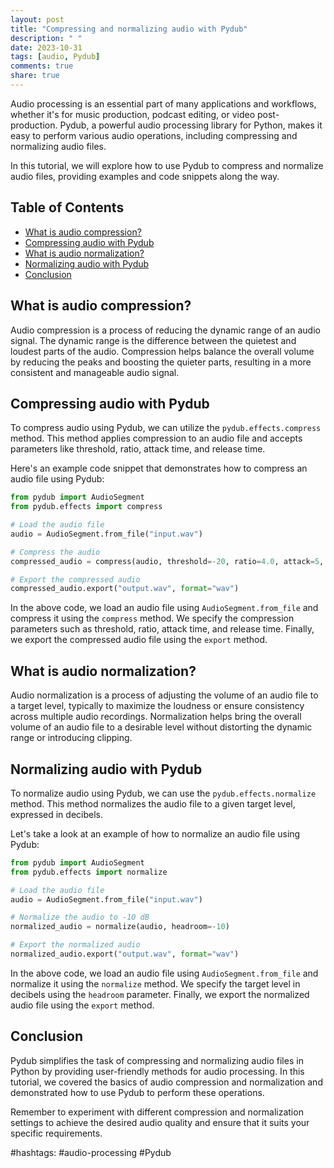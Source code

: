 ```yaml
---
layout: post
title: "Compressing and normalizing audio with Pydub"
description: " "
date: 2023-10-31
tags: [audio, Pydub]
comments: true
share: true
---
```


Audio processing is an essential part of many applications and workflows, whether it's for music production, podcast editing, or video post-production. Pydub, a powerful audio processing library for Python, makes it easy to perform various audio operations, including compressing and normalizing audio files.

In this tutorial, we will explore how to use Pydub to compress and normalize audio files, providing examples and code snippets along the way.

## Table of Contents

- [What is audio compression?](#what-is-audio-compression)
- [Compressing audio with Pydub](#compressing-audio-with-pydub)
- [What is audio normalization?](#what-is-audio-normalization)
- [Normalizing audio with Pydub](#normalizing-audio-with-pydub)
- [Conclusion](#conclusion)

## What is audio compression?

Audio compression is a process of reducing the dynamic range of an audio signal. The dynamic range is the difference between the quietest and loudest parts of the audio. Compression helps balance the overall volume by reducing the peaks and boosting the quieter parts, resulting in a more consistent and manageable audio signal.

## Compressing audio with Pydub

To compress audio using Pydub, we can utilize the `pydub.effects.compress` method. This method applies compression to an audio file and accepts parameters like threshold, ratio, attack time, and release time.

Here's an example code snippet that demonstrates how to compress an audio file using Pydub:

```python
from pydub import AudioSegment
from pydub.effects import compress

# Load the audio file
audio = AudioSegment.from_file("input.wav")

# Compress the audio
compressed_audio = compress(audio, threshold=-20, ratio=4.0, attack=5, release=50)

# Export the compressed audio
compressed_audio.export("output.wav", format="wav")
```

In the above code, we load an audio file using `AudioSegment.from_file` and compress it using the `compress` method. We specify the compression parameters such as threshold, ratio, attack time, and release time. Finally, we export the compressed audio file using the `export` method.

## What is audio normalization?

Audio normalization is a process of adjusting the volume of an audio file to a target level, typically to maximize the loudness or ensure consistency across multiple audio recordings. Normalization helps bring the overall volume of an audio file to a desirable level without distorting the dynamic range or introducing clipping.

## Normalizing audio with Pydub

To normalize audio using Pydub, we can use the `pydub.effects.normalize` method. This method normalizes the audio file to a given target level, expressed in decibels.

Let's take a look at an example of how to normalize an audio file using Pydub:

```python
from pydub import AudioSegment
from pydub.effects import normalize

# Load the audio file
audio = AudioSegment.from_file("input.wav")

# Normalize the audio to -10 dB
normalized_audio = normalize(audio, headroom=-10)

# Export the normalized audio
normalized_audio.export("output.wav", format="wav")
```

In the above code, we load an audio file using `AudioSegment.from_file` and normalize it using the `normalize` method. We specify the target level in decibels using the `headroom` parameter. Finally, we export the normalized audio file using the `export` method.

## Conclusion

Pydub simplifies the task of compressing and normalizing audio files in Python by providing user-friendly methods for audio processing. In this tutorial, we covered the basics of audio compression and normalization and demonstrated how to use Pydub to perform these operations.

Remember to experiment with different compression and normalization settings to achieve the desired audio quality and ensure that it suits your specific requirements.

#hashtags: #audio-processing #Pydub